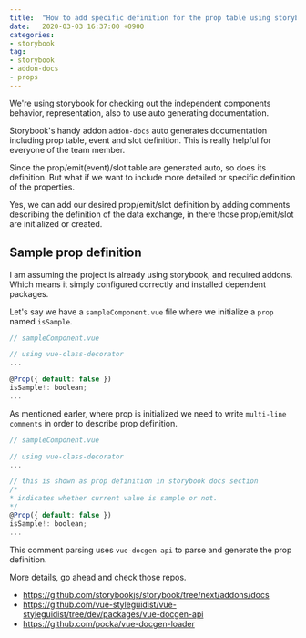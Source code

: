 ```yaml
---
title:  "How to add specific definition for the prop table using storybook addon-docs? "
date:   2020-03-03 16:37:00 +0900
categories: 
- storybook
tag:
- storybook
- addon-docs
- props
---
```


We're using storybook for checking out the independent components behavior, representation, also to use auto generating documentation.

Storybook's handy addon `addon-docs` auto generates documentation including prop table, event and slot definition. This is really helpful for everyone of the team member.

Since the prop/emit(event)/slot table are generated auto, so does its definition.
But what if we want to include more detailed or specific definition of the properties. 

Yes, we can add our desired prop/emit/slot definition by adding comments describing the definition of the data exchange, in there those prop/emit/slot are initialized or created.

## Sample prop definition

I am assuming the project is already using storybook, and required addons. Which means it simply configured correctly and installed dependent packages.

Let's say we have a `sampleComponent.vue` file where we initialize a `prop` named `isSample`. 

```js
// sampleComponent.vue

// using vue-class-decorator
...

@Prop({ default: false })
isSample!: boolean;
...

```

As mentioned earler, where prop is initialized we need to write `multi-line comments` in order to describe prop definition.

```js
// sampleComponent.vue

// using vue-class-decorator
...

// this is shown as prop definition in storybook docs section
/*
* indicates whether current value is sample or not.
*/
@Prop({ default: false })
isSample!: boolean;
...

```

This comment parsing uses `vue-docgen-api` to parse and generate the prop definition.

More details, go ahead and check those repos.
 - https://github.com/storybookjs/storybook/tree/next/addons/docs
 - https://github.com/vue-styleguidist/vue-styleguidist/tree/dev/packages/vue-docgen-api
 - https://github.com/pocka/vue-docgen-loader
